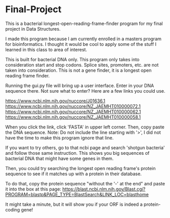 # Final-Project

This is a bacterial longest-open-reading-frame-finder program for my final project in Data Structures.

I made this program because I am currently enrolled in a masters program for bioinformatics. I thought it would be cool to apply some of the stuff I learned in this class to area of interest.

This is built for bacterial DNA only. This program only takes into consideration start and stop codons. Splice sites, promoters, etc. are not taken into consideration. This is not a gene finder, it is a longest open reading frame finder.

Running the gui.py file will bring up a user interface. Enter in your DNA sequence there. Not sure what to enter? Here are a few links you could use.

https://www.ncbi.nlm.nih.gov/nuccore/J01636.1
https://www.ncbi.nlm.nih.gov/nuccore/NZ_JAEMHT010000072.1
https://www.ncbi.nlm.nih.gov/nuccore/NZ_JAEMHT010000062.1
https://www.ncbi.nlm.nih.gov/nuccore/NZ_JAEMHT010000058.1

When you click the link, click 'FASTA' in upper left corner. Then, copy paste the DNA sequence. Note: Do not include the line starting with '>', I did not have the time to make this program ignore that line.

If you want to try others, go to that ncbi page and search 'shotgun bacteria' and follow those same instruction. This shows you big sequences of bacterial DNA that might have some genes in them.

Then, you could try searching the longest open reading frame's protein sequence to see if it matches up with a protein in their database.

To do that, copy the protein sequence "without the '-' at the end" and paste it into the box at this page:
https://blast.ncbi.nlm.nih.gov/Blast.cgi?PROGRAM=blastp&PAGE_TYPE=BlastSearch&LINK_LOC=blasthome

It might take a minute, but it will show you if your ORF is indeed a protein-coding gene!
